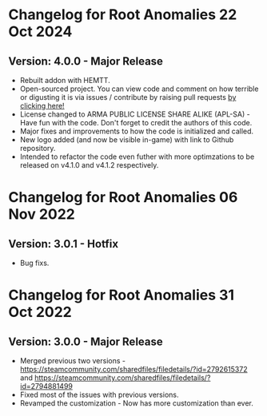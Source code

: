 # Changelog for Root Anomalies 22 Oct 2024
## Version: 4.0.0 - Major Release
- Rebuilt addon with HEMTT.
- Open-sourced project. You can view code and comment on how terrible or digusting it is via issues / contribute by raising pull requests [by clicking here!](https://github.com/A3-Root/Root_Anomalies)
- License changed to ARMA PUBLIC LICENSE SHARE ALIKE (APL-SA) - Have fun with the code. Don't forget to credit the authors of this code.
- Major fixes and improvements to how the code is initialized and called.
- New logo added (and now be visible in-game) with link to Github repository.
- Intended to refactor the code even futher with more optimzations to be released on v4.1.0 and v4.1.2 respectively.


# Changelog for Root Anomalies 06 Nov 2022
## Version: 3.0.1 - Hotfix
- Bug fixs.


# Changelog for Root Anomalies 31 Oct 2022
## Version: 3.0.0 - Major Release
- Merged previous two versions - https://steamcommunity.com/sharedfiles/filedetails/?id=2792615372 and https://steamcommunity.com/sharedfiles/filedetails/?id=2794881499
- Fixed most of the issues with previous versions.
- Revamped the customization - Now has more customization than ever.